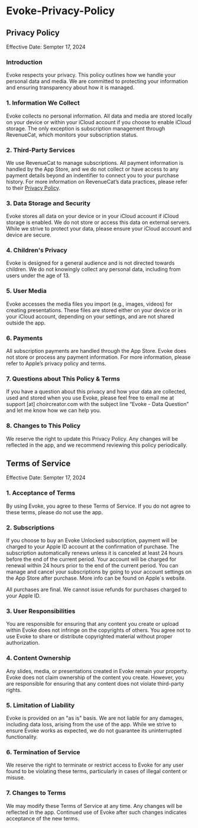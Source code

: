 # Evoke-Privacy-Policy

## Privacy Policy

Effective Date:
Sempter 17, 2024

### Introduction
Evoke respects your privacy. This policy outlines how we handle your personal data and media. We are committed to protecting your information and ensuring transparency about how it is managed.

### 1. Information We Collect
Evoke collects no personal information. All data and media are stored locally on your device or within your iCloud account if you choose to enable iCloud storage. The only exception is subscription management through RevenueCat, which monitors your subscription status.

### 2. Third-Party Services
We use RevenueCat to manage subscriptions. All payment information is handled by the App Store, and we do not collect or have access to any payment details beyond an indentifier to connect you to your purchase history. For more information on RevenueCat’s data practices, please refer to their [Privacy Policy](https://www.revenuecat.com/privacy/).

### 3. Data Storage and Security
Evoke stores all data on your device or in your iCloud account if iCloud storage is enabled. We do not store or access this data on external servers. While we strive to protect your data, please ensure your iCloud account and device are secure.

### 4. Children's Privacy
Evoke is designed for a general audience and is not directed towards children. We do not knowingly collect any personal data, including from users under the age of 13.

### 5. User Media
Evoke accesses the media files you import (e.g., images, videos) for creating presentations. These files are stored either on your device or in your iCloud account, depending on your settings, and are not shared outside the app.

### 6. Payments
All subscription payments are handled through the App Store. Evoke does not store or process any payment information. For more information, please refer to Apple’s privacy policy and terms.

### 7. Questions about This Policy & Terms
If you have a question about this privacy and how your data are collected, used and stored when you use Evoke, please feel free to email me at support [at] choircreator.com with the subject line “Evoke - Data Question” and let me know how we can help you.

### 8. Changes to This Policy
We reserve the right to update this Privacy Policy. Any changes will be reflected in the app, and we recommend reviewing this policy periodically.


## Terms of Service

Effective Date:
Sempter 17, 2024

### 1. Acceptance of Terms
By using Evoke, you agree to these Terms of Service. If you do not agree to these terms, please do not use the app.

### 2. Subscriptions
If you choose to buy an Evoke Unlocked subscription, payment will be charged to your Apple ID account at the confirmation of purchase. The subscription automatically renews unless it is canceled at least 24 hours before the end of the current period. Your account will be charged for renewal within 24 hours prior to the end of the current period. You can manage and cancel your subscriptions by going to your account settings on the App Store after purchase. More info can be found on Apple´s website.

All purchases are final. We cannot issue refunds for purchases charged to your Apple ID.

### 3. User Responsibilities
You are responsible for ensuring that any content you create or upload within Evoke does not infringe on the copyrights of others. You agree not to use Evoke to share or distribute copyrighted material without proper authorization.

### 4. Content Ownership
Any slides, media, or presentations created in Evoke remain your property. Evoke does not claim ownership of the content you create. However, you are responsible for ensuring that any content does not violate third-party rights.

### 5. Limitation of Liability
Evoke is provided on an "as is" basis. We are not liable for any damages, including data loss, arising from the use of the app. While we strive to ensure Evoke works as expected, we do not guarantee its uninterrupted functionality.

### 6. Termination of Service
We reserve the right to terminate or restrict access to Evoke for any user found to be violating these terms, particularly in cases of illegal content or misuse.

### 7. Changes to Terms
We may modify these Terms of Service at any time. Any changes will be reflected in the app. Continued use of Evoke after such changes indicates acceptance of the new terms.

